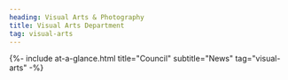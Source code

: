 ```yaml
---
heading: Visual Arts & Photography
title: Visual Arts Department
tag: visual-arts
---
```


{%- include at-a-glance.html title="Council" subtitle="News" tag="visual-arts" -%}